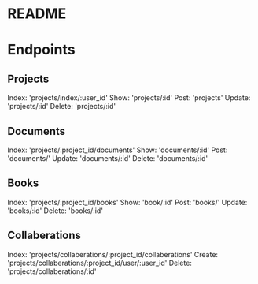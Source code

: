 # README


# Endpoints
  ## Projects
  Index: 'projects/index/:user_id'
  Show: 'projects/:id'
  Post: 'projects'
  Update: 'projects/:id'
  Delete: 'projects/:id'

  ## Documents
  Index: 'projects/:project_id/documents'
  Show: 'documents/:id' 
  Post: 'documents/' 
  Update: 'documents/:id' 
  Delete: 'documents/:id' 

  ## Books
  Index: 'projects/:project_id/books'
  Show: 'book/:id'
  Post: 'books/'
  Update: 'books/:id'
  Delete: 'books/:id'

  ## Collaberations
  Index: 'projects/collaberations/:project_id/collaberations'
  Create: 'projects/collaberations/:project_id/user/:user_id'
  Delete: 'projects/collaberations/:id' 